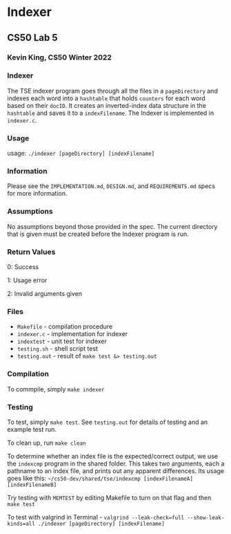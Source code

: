 # Indexer
## CS50 Lab 5
### Kevin King, CS50 Winter 2022

### Indexer

The TSE indexer program goes through all the files in a `pageDirectory` and indexes each word into a `hashtable` that holds `counters` for each word based on their `docID`. It creates an inverted-index data structure in the `hashtable` and saves it to a `indexFilename`. The Indexer is implemented in `indexer.c`.

### Usage
usage: `./indexer [pageDirectory] [indexFilename]`

### Information
Please see the `IMPLEMENTATION.md`, `DESIGN.md`, and `REQUIREMENTS.md` specs for more information.

### Assumptions
No assumptions beyond those provided in the spec. The current directory that is given must be created before the Indexer program is run.

### Return Values
0: Success

1: Usage error

2: Invalid arguments given

### Files
* `Makefile` - compilation procedure
* `indexer.c` - implementation for indexer
* `indextest` - unit test for indexer
* `testing.sh` - shell script test
* `testing.out` - result of `make test &> testing.out`

### Compilation
To commpile, simply `make indexer`

### Testing
To test, simply `make test`. See `testing.out` for details of testing and an example test run. 

To clean up, run `make clean`

To determine whether an index file is the expected/correct output, we use the `indexcmp` program in the shared folder. This takes two arguments, each a pathname to an index file, and prints out any apparent differences. Its usage goes like this: `~/cs50-dev/shared/tse/indexcmp [indexFilenameA] [indexFilenameB]`

Try testing with `MEMTEST` by editing Makefile to turn on that flag and then `make test`

To test with valgrind in Terminal - `valgrind --leak-check=full --show-leak-kinds=all ./indexer [pageDirectory] [indexFilename]`

